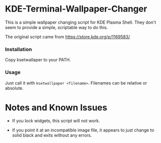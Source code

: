 # KDE-Terminal-Wallpaper-Changer
This is a simple wallpaper changing script for KDE Plasma Shell. They don't seem to provide a
simple, scriptable way to do this.

The original script came from https://store.kde.org/p/1169583/

### Installation
Copy ksetwallaper to your PATH.

### Usage
Just call it with `ksetwallpaper <filename>`. Filenames can be relative or absolute.

# Notes and Known Issues
* If you lock widgets, this script will not work.

* If you point it at an incompatible image file, it appears to just change to solid black and exits
without any errors.
